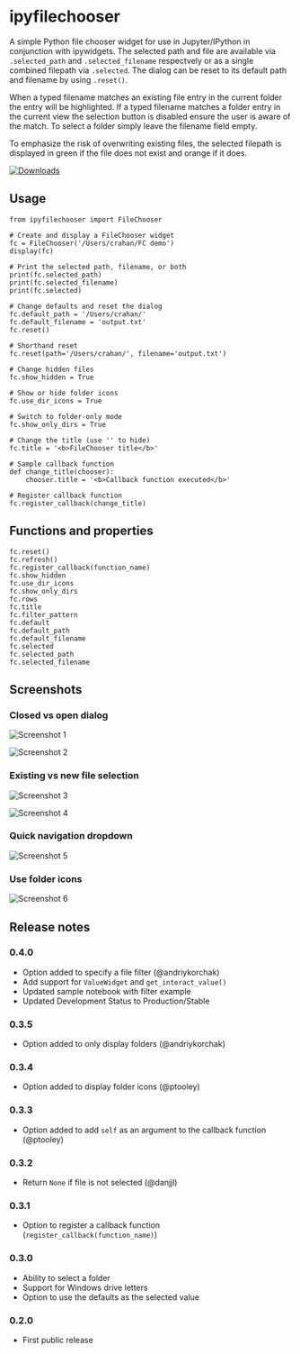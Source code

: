 # ipyfilechooser

A simple Python file chooser widget for use in Jupyter/IPython in conjunction with ipywidgets. The selected path and file are available via `.selected_path` and `.selected_filename` respectvely or as a single combined filepath via `.selected`. The dialog can be reset to its default path and filename by using `.reset()`. 

When a typed filename matches an existing file entry in the current folder the entry will be highlighted. If a typed filename matches a folder entry in the current view the selection button is disabled ensure the user is aware of the match. To select a folder simply leave the filename field empty.

To emphasize the risk of overwriting existing files, the selected filepath is displayed in green if the file does not exist and orange if it does. 

[![Downloads](https://pepy.tech/badge/ipyfilechooser)](https://pepy.tech/project/ipyfilechooser)

## Usage

```
from ipyfilechooser import FileChooser

# Create and display a FileChooser widget
fc = FileChooser('/Users/crahan/FC demo')
display(fc)

# Print the selected path, filename, or both
print(fc.selected_path)
print(fc.selected_filename)
print(fc.selected)

# Change defaults and reset the dialog
fc.default_path = '/Users/crahan/'
fc.default_filename = 'output.txt'
fc.reset()

# Shorthand reset
fc.reset(path='/Users/crahan/', filename='output.txt')

# Change hidden files
fc.show_hidden = True

# Show or hide folder icons
fc.use_dir_icons = True

# Switch to folder-only mode
fc.show_only_dirs = True

# Change the title (use '' to hide)
fc.title = '<b>FileChooser title</b>'

# Sample callback function
def change_title(chooser):
    chooser.title = '<b>Callback function executed</b>'

# Register callback function
fc.register_callback(change_title)
```

## Functions and properties

```
fc.reset()
fc.refresh()
fc.register_callback(function_name)
fc.show_hidden
fc.use_dir_icons
fc.show_only_dirs
fc.rows
fc.title
fc.filter_pattern
fc.default
fc.default_path
fc.default_filename
fc.selected
fc.selected_path
fc.selected_filename
```

## Screenshots

### Closed vs open dialog

![Screenshot 1](https://github.com/crahan/ipyfilechooser/raw/master/screenshots/FileChooser_screenshot_1.png)

![Screenshot 2](https://github.com/crahan/ipyfilechooser/raw/master/screenshots/FileChooser_screenshot_2.png)

### Existing vs new file selection

![Screenshot 3](https://github.com/crahan/ipyfilechooser/raw/master/screenshots/FileChooser_screenshot_3.png)

![Screenshot 4](https://github.com/crahan/ipyfilechooser/raw/master/screenshots/FileChooser_screenshot_4.png)

### Quick navigation dropdown

![Screenshot 5](https://github.com/crahan/ipyfilechooser/raw/master/screenshots/FileChooser_screenshot_5.png)

### Use folder icons

![Screenshot 6](https://github.com/crahan/ipyfilechooser/raw/master/screenshots/FileChooser_screenshot_6.png)


## Release notes

### 0.4.0

- Option added to specify a file filter (@andriykorchak)
- Add support for `ValueWidget` and `get_interact_value()`
- Updated sample notebook with filter example
- Updated Development Status to Production/Stable

### 0.3.5

- Option added to only display folders (@andriykorchak)

### 0.3.4

- Option added to display folder icons (@ptooley)

### 0.3.3

- Option added to add `self` as an argument to the callback function (@ptooley)

### 0.3.2

- Return `None` if file is not selected (@danjjl)

### 0.3.1

- Option to register a callback function (`register_callback(function_name)`)

### 0.3.0

- Ability to select a folder
- Support for Windows drive letters
- Option to use the defaults as the selected value

### 0.2.0

- First public release
